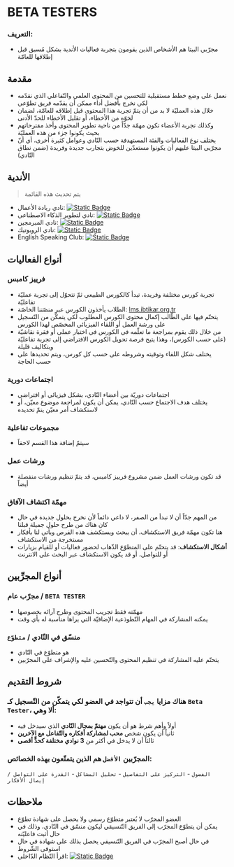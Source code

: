 # BETA TESTERS 
### التعريف:
- مجرّبي البيتا هم الأشخاص الذين يقومون بتجربة فعاليات الأندية بشكل مُسبق قبل إطلاقها للعامّة

## مقدمة
-   نعمل على وضع خطط مستقبلية للتحسين من المحتوى العلمي والتّفاعلي الذي نقدّمه لكي نخرج بأفضل أداء ممكن أن يقدّمه فريق تطوّعي
-   خلال هذه العمليّة لا بد من أن يتمّ تجربة هذا المحتوى قبل إطلاقه للعامّة، لضمان لخوّه من الأخطاء، أو تقليل الأخطاء للحدّ الأدنى
-   وكذلك تجربة الأعضاء تكون مهمّة جدّاً من ناحية تطوير المحتوى وأخذ مقترحاتهم بحيث يكونوا جزء من هذه العمليّة
-   يختلف نوع الفعاليات والفئة المستهدفة حسب النّادي وعوامل كثيرة أخرى، أي أنّ مجرّبي البيتا عليهم أن يكونوا مستعدّين للخوض بتجارب جديدة وفريدة (ضمن نطاق النّادي)

## الأندية
> يتم تحديث هذه القائمة
- نادي ريادة الأعمال: [![Static Badge](https://img.shields.io/badge/-entrepreneurship-DA552F?logo=producthunt&labelColor=white)](entrepreneurship.md)
- نادي لتطوير الذكاء الاصطناعي: [![Static Badge](https://img.shields.io/badge/-AI--dev-20BEFF?logo=keras&logoColor=20BEFF&labelColor=white)](AI-dev.md)
- نادي المبرمجين: [![Static Badge](https://img.shields.io/badge/-programmers-white?logo=visualstudiocode&labelColor=007ACC)](programmers.md)
- نادي الروبوتيك: [![Static Badge](https://img.shields.io/badge/-robotics-red?logo=probot&logoColor=red&labelColor=white)](robotics.md)
- English Speaking Club: [![Static Badge](https://img.shields.io/badge/-ESC-white?logo=TED&labelColor=E62B1E)](ESC.md)

## أنواع الفعاليات
### فرييز كامبس
- تجربة كورس مختلفة وفريدة، تبدأ كالكورس الطبيعي ثمّ تتحوّل إلى تجربة عمليّة تفاعليّة
- الطلاب يأخذون الكورس عبر منصّتنا الخاصّة: [lms.ibtikar.org.tr]([url](https://lms.ibtikar.org.tr))
- يتحتّم فيها على الطّالب إكمال محتوى الكورس المطلوب لكي يتمكّن من التّسجيل على ورشة العمل أو اللقاء الفيزيائي المخصّص لهذا الكورس
- من خلال ذلك يقوم بمراجعة ما تعلّمه في الكورس في اختبار عملي أو فقرة نقاشيّة (على حسب الكورس)، وهذا يتيح فرصة تحويل الكورس الافتراضي إلى تجربة تفاعليّة وبتكاليف قليلة
- يختلف شكل اللقاء وتوقيته وشروطه على حسب كل كورس، ويتم تحديدها على حسب الحاجة
### اجتماعات دورية
- اجتماعات دوريّة بين أعضاء النّادي، بشكل فيزيائي أو افتراضي
- يختلف هدف الاجتماع حسب النّادي، يمكن أن يكون لمراجعة موضوع معيّن، أو لاستكشاف أمر معيّن يتمّ تحديده
### مجموعات تفاعلية
- سيتمّ إضافة هذا القسم لاحقاً
### ورشات عمل
- قد تكون ورشات العمل ضمن مشروع فرييز كامبس، قد يتمّ تنظيم ورشات منفصلة أيضاً
### مهمّة اكتشاف الآفاق
- من المهم جدّاً أن لا نبدأ من الصفر، لا داعي دائماً لأن نخرج بحلول جديدة في حال كان هناك من طرح حلول جميلة قبلنا
- هنا تكون مهمّة فريق الاستكشاف، أن يبحث ويستكشف هذه الفرص ويأتي لنا بأفكار مستخرجة من الاستكشاف
- **أشكال الاستكشاف**: قد يتحتّم على المتطوّع الذّهاب لحضور فعاليات أو للقيام بزيارات أو للتواصل، أو قد يكون الاستكشاف عبر البحث على الانترنت

## أنواع المجرِّبين
### مجرّب عام / `BETA TESTER`
- مهمّته فقط تجريب المحتوى وطرح آرائه بخصوصها
- يمكنه المشاركة في المهام التّطوذعية الإضافيّة التي يراها مناسبة له بأي وقت
### منسّق في النّادي / `متطوّع`
- هو متطوّع في النّادي
- يتحتّم عليه المشاركة في تنظيم المحتوى والتّحسين عليه والإشراف على المجرّبين

## شروط التقديم
### هناك مزايا `يجب` أن تتواجد في العضو لكي يتمكّن من التّسجيل كـ `Beta Tester`، ألا وهي:
- أولاً وأهم شرط هو أن يكون **مهتمّ بمجال النّادي** الذي سيدخل فيه
- ثانياً أن يكون شخص **محب لمشاركة أفكاره والتّفاعل مع الآخرين**
- ثالثاً أن لا يدخل في أكثر من **3 نوادي مختلفة كحدٍّ أقصى**
### المجرّبين `الأفضل` هم الذين يتمتّعون بهذه الخصائص:
`الفضول` - `التركيز على التفاصيل` - `تحليل المشاكل` - `القدرة على التواصل / إيصال الأفكار`

## ملاحظات
- العضو المجرّب لا يُعتبر متطوّع رسمي ولا يحصل على شهادة تطوّع
- يمكن أن يتطوّع المجرّب إلى الفريق التّنسيقي ليكون منسّق في النّادي، وذلك في حال أثبت فاعليّته
- في حال أصبح المجرّب في الفريق التّنسيقي يحصل بذلك على شهادة في حال استوفى الشّروط
-   اقرأ النّظام الدّاخلي: [![Static Badge](https://img.shields.io/badge/-system-gray?logo=github&logoColor=black&labelColor=white)](https://github.com/cankanalbir/system1)
